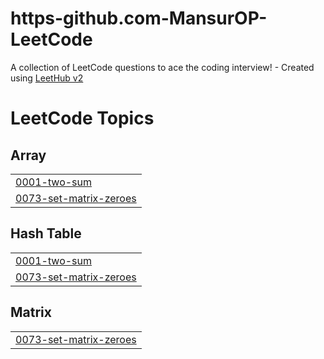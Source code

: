 # https-github.com-MansurOP-LeetCode
A collection of LeetCode questions to ace the coding interview! - Created using [LeetHub v2](https://github.com/arunbhardwaj/LeetHub-2.0)

<!---LeetCode Topics Start-->
# LeetCode Topics
## Array
|  |
| ------- |
| [0001-two-sum](https://github.com/MansurOP/https-github.com-MansurOP-LeetCode/tree/master/0001-two-sum) |
| [0073-set-matrix-zeroes](https://github.com/MansurOP/https-github.com-MansurOP-LeetCode/tree/master/0073-set-matrix-zeroes) |
## Hash Table
|  |
| ------- |
| [0001-two-sum](https://github.com/MansurOP/https-github.com-MansurOP-LeetCode/tree/master/0001-two-sum) |
| [0073-set-matrix-zeroes](https://github.com/MansurOP/https-github.com-MansurOP-LeetCode/tree/master/0073-set-matrix-zeroes) |
## Matrix
|  |
| ------- |
| [0073-set-matrix-zeroes](https://github.com/MansurOP/https-github.com-MansurOP-LeetCode/tree/master/0073-set-matrix-zeroes) |
<!---LeetCode Topics End-->